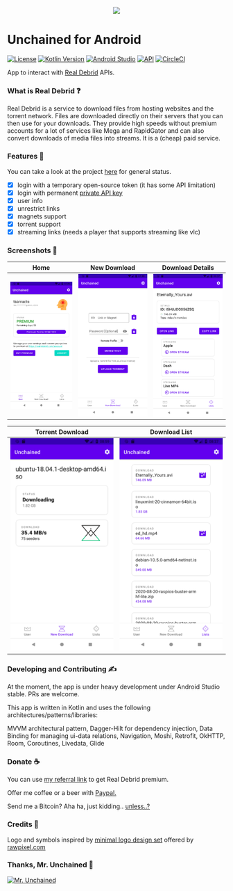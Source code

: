 <p align="center">
  <img width="300" src="https://raw.githubusercontent.com/LivingWithHippos/unchained-android/master/extra_assets/graphics/logo.svg">
</p>

# Unchained for Android

[![License](https://img.shields.io/badge/License-GPLv3-blue.svg)](https://www.gnu.org/licenses/gpl-3.0)    [![Kotlin Version](https://img.shields.io/badge/kotlin-1.3.72-blue)](http://kotlinlang.org/) [![Android Studio](https://img.shields.io/badge/Android%20Studio-4.0.1%2B-brightgreen)](https://developer.android.com/studio)    [![API](https://img.shields.io/badge/API-24%2B-brightgreen.svg?style=flat)](https://android-arsenal.com/api?level=24)    [![CircleCI](https://circleci.com/gh/LivingWithHippos/Keter-Escape/tree/master.svg?style=shield)](https://circleci.com/gh/LivingWithHippos/unchained-android/tree/master)

App to interact with [Real Debrid](https://real-debrid.com/) APIs.

### What is Real Debrid :question:

Real Debrid is a service to download files from hosting websites and the torrent network. Files are downloaded directly on their servers that you can then use for your downloads. 
They provide high speeds without premium accounts for a lot of services like Mega and RapidGator and can also convert downloads of media files into streams. It is a (cheap) paid service.

### Features :memo:

You can take a look at the project [here](https://github.com/LivingWithHippos/unchained-android/projects/1) for general status.

- [x] login with a temporary open-source token (it has some API limitation)
- [x] login with permanent [private API key](https://real-debrid.com/apitoken)
- [x] user info
- [x] unrestrict links
- [x] magnets support
- [x] torrent support
- [x] streaming links (needs a player that supports streaming like vlc)

### Screenshots :iphone:

| Home  | New Download | Download Details |
| ------------- | ------------- | ------------- |
| <img width="300" src="/extra_assets/screenshots/home.jpg?raw=true" alt="User Screen"> | <img width="300" src="/extra_assets/screenshots/new_download.png?raw=true" alt="New Download Screen">  | <img width="300" src="/extra_assets/screenshots/download_details.png?raw=true" alt="Download Details Screen">  |


| Torrent Download  | Download List |
| ------------- | ------------- |
| <img width="300" src="/extra_assets/screenshots/torrent.png?raw=true" alt="Torrent Download Screen"> | <img width="300" src="/extra_assets/screenshots/download_list.png?raw=true" alt="Download List Screen">  |



### Developing and Contributing :writing_hand:

At the moment, the app is under heavy development under Android Studio stable. PRs are welcome.

This app is written in Kotlin and uses the following architectures/patterns/libraries:

MVVM architectural pattern, Dagger-Hilt for dependency injection, Data Binding for managing ui-data relations, Navigation, Moshi, Retrofit, OkHTTP, Room, Coroutines, Livedata, Glide

### Donate :coffee:

You can use [my referral link](http://real-debrid.com/?id=78841) to get Real Debrid premium. 

Offer me coffee or a beer with [Paypal.](https://www.paypal.com/paypalme/sandnaut)

Send me a Bitcoin? Aha ha, just kidding.. [unless..?](https://knowyourmeme.com/memes/just-kidding-unless)

### Credits :crown:

Logo and symbols inspired by [minimal logo design set](https://www.rawpixel.com/image/843352/minimal-logo-designs-set)
 offered by [rawpixel.com](https://www.rawpixel.com)
 
### Thanks, Mr. Unchained :muscle:

<a href="https://imgbb.com/"><img src="https://i.ibb.co/grzjQsT/Oliva.jpg" width=300 alt="Mr. Unchained" border="0"></a>
